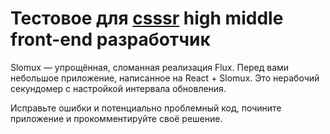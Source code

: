 <h1>Тестовое для <a href="https://csssr.com/ru-ru/jobs/middle-js-developer">csssr</a> high middle front-end разработчик</h1>
Slomux — упрощённая, сломанная реализация Flux. Перед вами небольшое приложение, написанное на React + Slomux. Это нерабочий секундомер с настройкой интервала обновления.

Исправьте ошибки и потенциально проблемный код, почините приложение и прокомментируйте своё решение.

